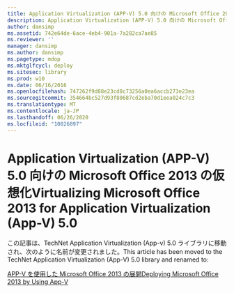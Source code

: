 ```yaml
---
title: Application Virtualization (APP-V) 5.0 向けの Microsoft Office 2013 の仮想化
description: Application Virtualization (APP-V) 5.0 向けの Microsoft Office 2013 の仮想化
author: dansimp
ms.assetid: 742e64de-6ace-4eb4-901a-7a282ca7ae85
ms.reviewer: ''
manager: dansimp
ms.author: dansimp
ms.pagetype: mdop
ms.mktglfcycl: deploy
ms.sitesec: library
ms.prod: w10
ms.date: 06/16/2016
ms.openlocfilehash: 747262f9d88e23cd8c73256a0ea6accb273e23ea
ms.sourcegitcommit: 354664bc527d93f80687cd2eba70d1eea024c7c3
ms.translationtype: MT
ms.contentlocale: ja-JP
ms.lasthandoff: 06/26/2020
ms.locfileid: "10826897"
---
```

# <span data-ttu-id="5a517-103">Application Virtualization (APP-V) 5.0 向けの Microsoft Office 2013 の仮想化</span><span class="sxs-lookup"><span data-stu-id="5a517-103">Virtualizing Microsoft Office 2013 for Application Virtualization (App-V) 5.0</span></span>


<span data-ttu-id="5a517-104">この記事は、TechNet Application Virtualization (App-v) 5.0 ライブラリに移動され、次のように名前が変更されました。</span><span class="sxs-lookup"><span data-stu-id="5a517-104">This article has been moved to the TechNet Application Virtualization (App-V) 5.0 library and renamed to:</span></span>

[<span data-ttu-id="5a517-105">APP-V を使用した Microsoft Office 2013 の展開</span><span class="sxs-lookup"><span data-stu-id="5a517-105">Deploying Microsoft Office 2013 by Using App-V</span></span>](../appv-v5/deploying-microsoft-office-2013-by-using-app-v.md)

 

 





